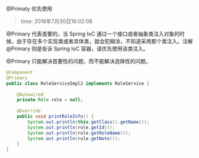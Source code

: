 @Primaty 优先使用
>time: 2018年7月30日16:02:06

@Primary 代表首要的，当 Spring IoC 通过一个接口或者抽象类注入对象的时候，由于存在多个实现类或者具体类，就会犯糊涂，不知道采用那个类注入。注解 @Primary 则是告诉 Spring IoC 容器，请优先使用该类注入。

@Primary 只能解决首要性的问题，而不能解决选择性的问题。
```java
@Component
@Primary
public class RoleServiceImpl2 implements RoleService {
    
    @Autowired
    private Role role = null;
    
    @Override
    public void printRoleInfo() {
        System.out.println(this.getClass().getName());
        System.out.println(role.getId());
        System.out.println(role.getRoleName());
        System.out.println(role.getNote());
    }
}
```